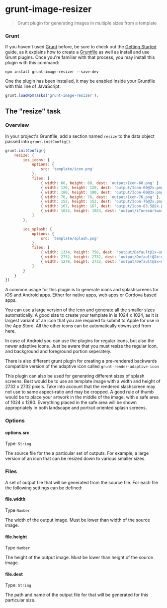 # grunt-image-resizer

> Grunt plugin for generating images in multiple sizes from a template

### Grunt
If you haven't used [Grunt](http://gruntjs.com/) before, be sure to check out the [Getting Started](http://gruntjs.com/getting-started) guide, as it explains how to create a [Gruntfile](http://gruntjs.com/sample-gruntfile) as well as install and use Grunt plugins. Once you're familiar with that process, you may install this plugin with this command:

```shell
npm install grunt-image-resizer --save-dev
```

One the plugin has been installed, it may be enabled inside your Gruntfile with this line of JavaScript:

```js
grunt.loadNpmTasks('grunt-image-resizer');
```


## The "resize" task

### Overview
In your project's Gruntfile, add a section named `resize` to the data object passed into `grunt.initConfig()`.

```js
grunt.initConfig({
    resize: {
        ios_icons: {
            options: {
                src: 'template/icon.png'
            },
            files: [
                { width: 60, height: 60, dest: 'output/Icon-60.png' }
                { width: 120, height: 120, dest: 'output/Icon-60@2x.png' },
                { width: 180, height: 180, dest: 'output/Icon-60@3x.png' },
                { width: 76, height: 76, dest: 'output/Icon-76.png' },
                { width: 152, height: 152, dest: 'output/Icon-76@2x.png' },
                { width: 167, height: 167, dest: 'output/Icon-83.5@2x.png' },
                { width: 1024, height: 1024, dest: 'output/iTunesArtwork@2x.png' },
            ]
        },

        ios_splash: {
            options: {
                src: 'template/splash.png'
            },
            files: [
                { width: 1334, height: 750, dest: 'output/Default@2x~universal~comcom.png' },
                { width: 2732, height: 2732, dest: 'output/Default@2x~universal~anyany.png' },
                { width: 1278, height: 2732, dest: 'output/Default@2x~universal~comany.png' }
            ]
        }
    }
})
```

A common usage for this plugin is to generate icons and splashscreens for iOS and Android apps. Either for native apps, web apps or Cordova based apps.

You can use a large version of the icon and generate all the smaller sizes automatically. A good size to create your template in is 1024 x 1024, as it is largest variant of an icon that you are required to submit to Apple for use in the App Store. All the other icons can be automatically downsized from here.

In case of Android you can use the plugins for regular icons, but also the newer adaptive icons. Just be aware that you must resize the regular icon, and background and foreground portion seperately. 

There is also different grunt plugin for creating a pre-rendered backwards compatible version of the adaptive icon called `grunt-render-adaptive-icon`

This plugin can also be used for generating different sizes of splash screens. Best would be to use an template image with a width and height of 2732 x 2732 pixels. Take into account that the rendered slashscreen may not use to same aspect-ratio and may be cropped. A good rule of thumb would be to place your artwork in the middle of the image, with a safe area of 1024 x 1280. Everything placed in the safe area will be shown appropriately in both landscape and portrait oriented splash screens.



### Options

#### options.src
Type: `String`

The source file for the a particular set of outputs. For example, a large version of an icon that can be resized down to various smaller sizes. 


### Files

A set of output file that will be generated from the source file. 
For each file the following settings can be defined:

#### file.width
Type `Number`

The width of the output image. Must be lower than width of the source image. 

#### file.height
Type `Number`

The height of the output image. Must be lower than height of the source image. 

#### file.dest
Type: `String`

The path and name of the output file for that will be generated for this particular size.

